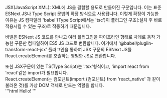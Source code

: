 JSX(JavaScript XML): XML에 JS을 결합할 용도로 만들어진 구문입니다. 이는 표준 ESNext JS나 Type Script 문법의 확장 방식으로 사용됩니다. 이렇게 확장이 가능한 이유는 JS 컴파일러 'babel'(Type Script에서는 'tsc')이 플러그인 구조(:설치 후 바로 적용시킬 수 있는 구조)로 작동하기 때문입니다.  

바벨은 ESNext JS 코드를 만나고 여러 플러그인을 파이프라인 형태로 차례로 동작 가능한 구문만 컴파일하여 ES5 JS 코드로 변환합니다. 여기에서 '@babel/plugiin-transform-react-jsx' 플러그인을 통하여 JSX 구문의 ESNext JS를 React.createElement를 호출하는 평범한 JS로 변환합니다.

또한 JSX구문이 있는 TS(Type Script)는 '.tsx'형식이고, 'import react from 'react'같은 import가 필요합니다.   
React.createElement는 컴포넌트(import {컴포넌트} from 'react_native' 과 같이 불러온 것)를 가상 DOM 객체로 만드는 역할을 합니다.   
'''html
  <Text>Hello!</Text>
'''
